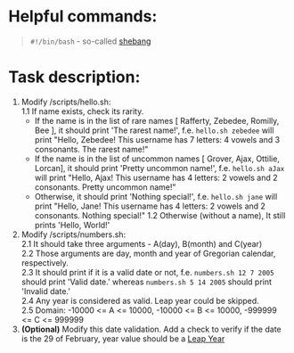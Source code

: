 # Helpful commands:

> `#!/bin/bash` - so-called [shebang](https://en.wikipedia.org/wiki/Shebang_(Unix))

# Task description:

1. Modify /scripts/hello.sh:  
  1.1 If name exists, check its rarity.  
   - If the name is in the list of rare names [ Rafferty, Zebedee, Romilly, Bee ], it should print 'The rarest name!', f.e. `hello.sh zebedee` will print "Hello, Zebedee! This username has 7 letters: 4 vowels and 3 consonants. The rarest name!"
   - If the name is in the list of uncommon names [ Grover, Ajax, Ottilie, Lorcan], it should print 'Pretty uncommon name!', f.e. `hello.sh aJax` will print "Hello, Ajax! This username has 4 letters: 2 vowels and 2 consonants. Pretty uncommon name!"
   - Otherwise, it should print 'Nothing special!', f.e. `hello.sh jane` will print "Hello, Jane! This username has 4 letters: 2 vowels and 2 consonants. Nothing special!"
    1.2 Otherwise (without a name), It still prints 'Hello, World!'  
2. Modify /scripts/numbers.sh:  
    2.1 It should take three arguments - A(day), B(month) and C(year)  
    2.2 Those arguments are day, month and year of Gregorian calendar, respectively.  
    2.3 It should print if it is a valid date or not, f.e. `numbers.sh 12 7 2005` should print 'Valid date.' whereas `numbers.sh 5 14 2005` should print 'Invalid date.'  
    2.4 Any year is considered as valid. Leap year could be skipped.  
    2.5 Domain: -10000 <= A <= 10000, -10000 <= B <= 10000, -999999 <= C <= 999999
3. **(Optional)** Modify this date validation. Add a check to verify if the date is the 29 of February, year value should be a [Leap Year](https://en.wikipedia.org/wiki/Leap_year)